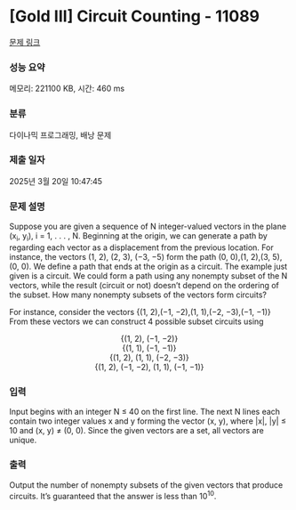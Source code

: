 # [Gold III] Circuit Counting - 11089 

[문제 링크](https://www.acmicpc.net/problem/11089) 

### 성능 요약

메모리: 221100 KB, 시간: 460 ms

### 분류

다이나믹 프로그래밍, 배낭 문제

### 제출 일자

2025년 3월 20일 10:47:45

### 문제 설명

<p>Suppose you are given a sequence of N integer-valued vectors in the plane (x<sub>i</sub>, y<sub>i</sub>), i = 1, . . . , N. Beginning at the origin, we can generate a path by regarding each vector as a displacement from the previous location. For instance, the vectors (1, 2), (2, 3), (−3, −5) form the path (0, 0),(1, 2),(3, 5),(0, 0). We define a path that ends at the origin as a circuit. The example just given is a circuit. We could form a path using any nonempty subset of the N vectors, while the result (circuit or not) doesn’t depend on the ordering of the subset. How many nonempty subsets of the vectors form circuits?</p>

<p>For instance, consider the vectors {(1, 2),(−1, −2),(1, 1),(−2, −3),(−1, −1)} From these vectors we can construct 4 possible subset circuits using</p>

<p style="text-align:center">{(1, 2), (−1, −2)}<br>
{(1, 1), (−1, −1)}<br>
{(1, 2), (1, 1), (−2, −3)}<br>
{(1, 2), (−1, −2), (1, 1), (−1, −1)}</p>

### 입력 

 <p>Input begins with an integer N ≤ 40 on the first line. The next N lines each contain two integer values x and y forming the vector (x, y), where |x|, |y| ≤ 10 and (x, y) ≠ (0, 0). Since the given vectors are a set, all vectors are unique.</p>

### 출력 

 <p>Output the number of nonempty subsets of the given vectors that produce circuits. It’s guaranteed that the answer is less than 10<sup>10</sup>.</p>

